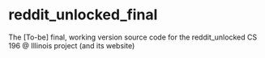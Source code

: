 # reddit_unlocked_final
The [To-be] final, working version source code for the reddit_unlocked CS 196 @ Illinois project (and its website)
